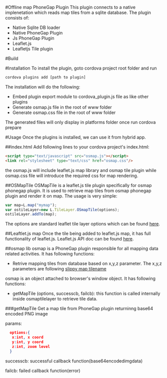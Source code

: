 #Offline map PhoneGap Plugin
This plugin connects to a native implenetation which reads map tiles from a sqlite database. The plugin consists of:

* Native Sqlite DB loader
* Native PhoneGap Plugin
* Js PhoneGap Plugin 
* Leaflet.js 
* Leafletjs Tile plugin 

#Build 


#Installation
To install the plugin, goto cordova project root folder and run 
```bash
cordova plugins add [path to plugin]
```
The installation will do the following:

* Embed plugin export module to cordova_plugin.js file as like other plugins 
* Generate osmap.js file in the root of www folder 
* Generate osmap.css file in the root of www folder

The generated files will only display in platforms folder once run cordova prepare

#Usage
Once the plugins is installed, we can use it from hybrid app.

##index.html
Add following lines to your cordova project's index.html:
```html
<script type="text/javascript" src="osmap.js"></script>
<link rel="stylesheet" type="text/css" href="osmap.css"/>
```

the osmap.js will include leaflet.js map library and osmap tile plugin while osmap.css file will introduce the required css for map rendering.

##OSMapTile
OSMapTile is a leaflet.js tile plugin specifically for osmap phonegap plugin.
It is used to retrieve map tiles from osmap phonegap plugin and render it on map.
The usage is very simple:
```Javascript 
var map=L.map("mymap");
var ostileLayer=new L.TileLayer.OSmapTile(options);
ostileLayer.addTo(map);
```
The options are standard leaflet tile layer options which can be found [here](http://leafletjs.com/reference.html#tilelayer).

##Leaftlet.js map 
Once the tile being added to leaflet.js map, it has full functionality of leaflet.js. Leaflet.js API doc can be found [here](http://leafletjs.com/reference.html).


##osmap lib 
osmap is a PhoneGap plugin responsible for all mapping data related activities.
It has following functions:

* Retrive mapping tiles from database based on x,y,z parameter. The x,y,z parameters are following [slippy map tilename](http://wiki.openstreetmap.org/wiki/Slippy_map_tilenames)


osmap is an object attached to browser's window object. It has following functions:

* getMapTile (options, successcb, failcb): this function is called internally inside osmaptilelayer to retrieve tile data.



###getMapTile 
 Get a map tile from PhoneGap plugin returninng base64 encoded PNG image

  params:
```json
  options:{
   x:int, x coord
   y:int, y coord 
   z:int, zoom level
  }
```
  successcb: successful callback function(base64encodedimgdata) 

  failcb: failed callback function(error)
